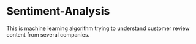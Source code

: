 # Sentiment-Analysis
This is machine learning algorithm trying to understand customer review content from several companies. 
